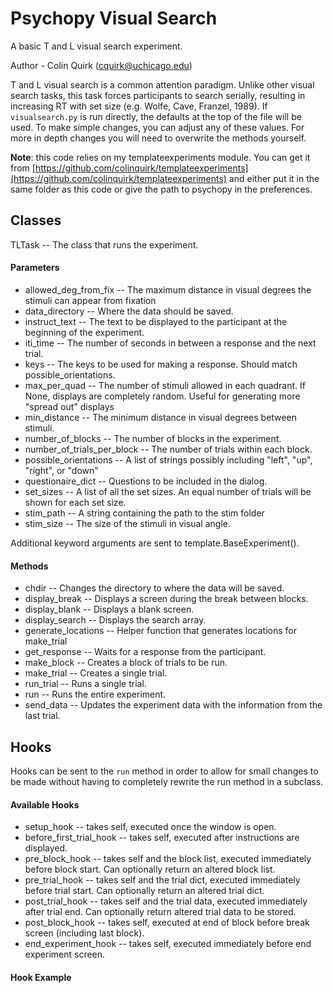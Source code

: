 # Psychopy Visual Search

A basic T and L visual search experiment.

Author - Colin Quirk (cquirk@uchicago.edu)

T and L visual search is a common attention paradigm. Unlike other visual search tasks, this task
forces participants to search serially, resulting in increasing RT with set size
(e.g. Wolfe, Cave, Franzel, 1989). If `visualsearch.py` is run directly, the defaults at the top of the
file will be used. To make simple changes, you can adjust any of these values. For more in depth
changes you will need to overwrite the methods yourself.

**Note**: this code relies on my templateexperiments module. You can get it from
[https://github.com/colinquirk/templateexperiments](https://github.com/colinquirk/templateexperiments) and either put it in the same folder as this
code or give the path to psychopy in the preferences.

## Classes
TLTask -- The class that runs the experiment.

#### Parameters
- allowed_deg_from_fix -- The maximum distance in visual degrees the stimuli can appear from
    fixation
- data_directory -- Where the data should be saved.
- instruct_text -- The text to be displayed to the participant at the beginning of the
    experiment.
- iti_time -- The number of seconds in between a response and the next trial.
- keys -- The keys to be used for making a response. Should match possible_orientations.
- max_per_quad -- The number of stimuli allowed in each quadrant. If None, displays are
    completely random. Useful for generating more "spread out" displays
- min_distance -- The minimum distance in visual degrees between stimuli.
- number_of_blocks -- The number of blocks in the experiment.
- number_of_trials_per_block -- The number of trials within each block.
- possible_orientations -- A list of strings possibly including "left", "up", "right", or "down"
- questionaire_dict -- Questions to be included in the dialog.
- set_sizes -- A list of all the set sizes. An equal number of trials will be shown for each set
    size.
- stim_path -- A string containing the path to the stim folder
- stim_size -- The size of the stimuli in visual angle.

Additional keyword arguments are sent to template.BaseExperiment().

#### Methods
- chdir -- Changes the directory to where the data will be saved.
- display_break -- Displays a screen during the break between blocks.
- display_blank -- Displays a blank screen.
- display_search -- Displays the search array.
- generate_locations -- Helper function that generates locations for make_trial
- get_response -- Waits for a response from the participant.
- make_block -- Creates a block of trials to be run.
- make_trial -- Creates a single trial.
- run_trial -- Runs a single trial.
- run -- Runs the entire experiment.
- send_data -- Updates the experiment data with the information from the last trial.

## Hooks

Hooks can be sent to the `run` method in order to allow for small changes to be made without having to completely rewrite the run method in a subclass.

#### Available Hooks

- setup_hook -- takes self, executed once the window is open.
- before_first_trial_hook -- takes self, executed after instructions are displayed.
- pre_block_hook -- takes self and the block list, executed immediately before block start.
    Can optionally return an altered block list.
- pre_trial_hook -- takes self and the trial dict, executed immediately before trial start.
    Can optionally return an altered trial dict.
- post_trial_hook -- takes self and the trial data, executed immediately after trial end.
    Can optionally return altered trial data to be stored.
- post_block_hook -- takes self, executed at end of block before break screen (including
    last block).
- end_experiment_hook -- takes self, executed immediately before end experiment screen.

#### Hook Example